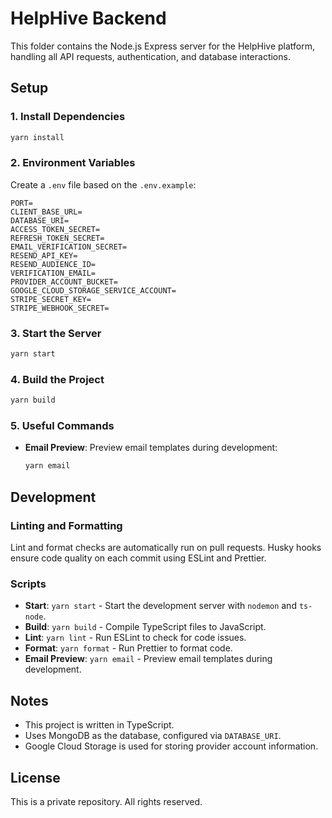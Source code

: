 # HelpHive Backend

This folder contains the Node.js Express server for the HelpHive platform, handling all API requests, authentication, and database interactions.

## Setup

### 1. Install Dependencies

```bash
yarn install
```

### 2. Environment Variables

Create a `.env` file based on the `.env.example`:

```
PORT=
CLIENT_BASE_URL=
DATABASE_URI=
ACCESS_TOKEN_SECRET=
REFRESH_TOKEN_SECRET=
EMAIL_VERIFICATION_SECRET=
RESEND_API_KEY=
RESEND_AUDIENCE_ID=
VERIFICATION_EMAIL=
PROVIDER_ACCOUNT_BUCKET=
GOOGLE_CLOUD_STORAGE_SERVICE_ACCOUNT=
STRIPE_SECRET_KEY=
STRIPE_WEBHOOK_SECRET=
```

### 3. Start the Server

```bash
yarn start
```

### 4. Build the Project

```bash
yarn build
```

### 5. Useful Commands

- **Email Preview**: Preview email templates during development:
    ```bash
    yarn email
    ```

## Development

### Linting and Formatting

Lint and format checks are automatically run on pull requests. Husky hooks ensure code quality on each commit using ESLint and Prettier.

### Scripts

- **Start**: `yarn start` - Start the development server with `nodemon` and `ts-node`.
- **Build**: `yarn build` - Compile TypeScript files to JavaScript.
- **Lint**: `yarn lint` - Run ESLint to check for code issues.
- **Format**: `yarn format` - Run Prettier to format code.
- **Email Preview**: `yarn email` - Preview email templates during development.

## Notes

- This project is written in TypeScript.
- Uses MongoDB as the database, configured via `DATABASE_URI`.
- Google Cloud Storage is used for storing provider account information.

## License

This is a private repository. All rights reserved.
